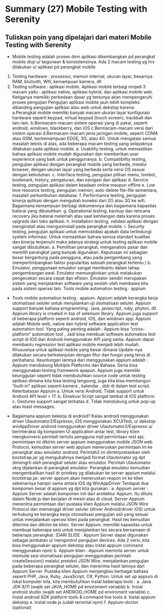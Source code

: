 # Summary (27) Mobile Testing with Serenity
## Tuliskan poin yang dipelajari dari materi Mobile Testing with Serenity

- Mobile testing adalah proses dmn aplikasi dikembangkan pd perangkat mobile diuji u/ kegunaan & konsistensinya. Ada 2 macam testing yg hrs dilakukan u/ aplikasi pd perangkat mobile
1. Testing hardware : prosessor, memori internal, ukuran layar, besarnya RAM, blutooth, Wifi, kemampuan kamera, dll
2. Testing software : aplikasi mobile. Aplikasi mobile terbagi mnjadi 3 macam yaitu : aplikasi native, aplikasi hybrid, dan aplikasi mobile web. Ketiganya memiliki perbedaan dasar yg tentunya akan mempengaruhi proses pengujian
Pengujian aplikasi mobile jauh lebih kompleks dibanding pengujian aplikasi atau web untuk dekstop karena:
a.Perangkat mobile memiliki banyak macam ukuran layar konfigurasi hardware seperti keypad, virtual keypad (touch screen), trackball dan lain-lain.
b.Bermacam-macam sistem operasi yang di pakai, seperti android, windows, blackberry, dan iOS
c.Bermacam-macam versi dari sistem operasi
d.Bermacam-macam jenis jaringan mobile, seperti CDMA atau GSM, berkemampuan EDGE, 3G, atau 4G.
Untuk mengatasi semua masalah teknis di atas, ada beberapa macam testing yang selayaknya dilakukan pada aplikasi mobile.
a.	Usability testing, untuk memastikan bahwa aplikasi mobile mudah digunakan dan memberikan user experience yang baik untuk penggunanya.
b.	Compatibility testing, pengujian aplikasi dengan perangkat mobile yang berbeda, melalui browser, dengan ukuran layar yang berbeda serta versi OS sesuai dengan kebutuhan.
c.	Interface testing, pengujian pilihan menu, tombol, bookmark, history, pengaturan, dan navigasi dari aplikasi
d.	Service testing, pengujian aplikasi dalam keadaan online maupun offline
e.	Low leve resource testing, pengujian memori, auto-delete file-file sementara, masalah pertumbuhan database.
f.	Performance testing, pengujian kinerja aplikasi dengan mengubah koneksi dari 2G atau 3G ke wifi. Bagaimana kemampuan berbagi dokumennya dan bagaimana kapasitas baterai yang dibutuhkan.
g.	Operational testing, backup dan rencana recovery jika baterai melemah atau saat kehilangan data karena proses upgrade dari toko aplikasi.
h.	Installation testing, validasi aplikasi dengan menginstall atau menguninstall pada perangkat mobile.
i.	Security testing, pengujian aplikasi untuk memvalidasi apakah data terlindungi system informasi.
Untuk memastikan bahwa semua standart kualitas dan kinerja terpenuhi maka adanya strategi untuk testing aplikasi mobile sangat dibutuhkan.
a.	Pemilihan perangkat, menganalisis pasar dan memilih perangkat yang banyak digunakan. Keputusan ini sebagian besar bergantung pada pengguna, atau pada pengembang yang mempertimbangkan faktor popularitas sebuah perangkat tertentu.)
b.	Emulator, penggunaan emulator sangat membantu dalam tahap pengembangan awal. Emulator memungkinkan untuk melakukan pengecekan secara cepat dan efisien. Emulator sendiri merupakan sistem yang menjalankan software yang seolah-olah membawa kita pada sistem operasi lain.
Tools mobile automation testing : appium
- Tools mobile automation testing : appium. Appium adalah kerangka kerja otomatisasi seluler untuk menjalankan uji otomatisasi seluler. Appium support  banyak bahasa programming : java, javascript, ruby, phyton, dll. Appium library is created in top of selenium library. Appium juga support di beberapa platform seperti android, iOS, dan windows app. Appium adalah Mobile web, native dan hybrid software application test automation tool. Yang paling penting adalah : Appium bisa “cross-platform” automation tool , Jadi bisa membuat software automatios test script di IOS dan Android menggunakan API yang sama. Appium dapat membantu regression test aplikasi mobile menjadi lebih mudah. Khususnya untuk aplikasi mobile yang besar dimana Update-nya dilakukan secara berkelanjutan dengan fitur dan fungsi yang terus di perbaharui.
Keuntungan lainnya dari menggunakan appium adalah : Appium mendukung Multiple Platforms dan Bahasa. Serta bisa menggunakan testing framework apapun. Appium juga memiliki keunggulan seperti tidak membutuhkan source code untuk testing aplikasi dimana kita bisa testing langsung, juga kita bisa membangun “built-in” aplikasi seperti kamera , kalendar , dsb di dalam test script. Keterbatasan Appium
a.	Untuk versi Android, Tidak support untuk Android API level < 17.
b.	Eksekusi Script sangat lambat di IOS platform.
c.	Gestures support sangat terbatas
d.	Tidak mendukung untuk pop-up atau toast messages.

- Bagaimana appium bekerja di android?
Kalau android menggunakan driver UIautomator2/Espresso, iOS menggunakan XCUITest, u/ dekstop winAppDriver
android menggunakan driver UIautomator2/Espresso  u/ berinteraksi dg komponen UI application antar test, library klien mengkonversi perintah tertulis pengguna mjd permintaan  rest api, permintaan ini dikirim server appium menggunakan mobile JSON web Protocol, kemudian server web appium meneruskan permintaan ini ke perangkat atau emulator android. Perintah2 ini diinterpretasikan oleh bootstrap.jar yg mengubahnya menjadi format UIautomator yg dpt dimengrti oleh perangkat seluler atau emulator. Perintah UIautomator skrg dijalankan  di perangkat emulator. Perangkat emulator kemudian mengembalikan hasil dr printkey yg dilakukan ke server appium melalui bootstrap.jar. server appium akan meneruskan respon ini ke klien
sebenarnya hampir sama antara iOS dg WinAppDriver
Terdapat dua komponen besar di appium yg dpt kita gunakan :
a.	Appium server : Appium Server adalah komponen inti dari arsitektur Appium. Itu ditulis dalam Node.js dan berjalan di mesin atau di cloud. Server Appium menerima permintaan dari pustaka klien Appium melalui JSON Wire Protocol dan memanggil driver seluler (driver Android/driver iOS) untuk terhubung ke kerangka kerja otomatisasi pengujian asli yang sesuai untuk menjalankan operasi klien pada perangkat. Hasil tes kemudian diterima dan dikirim ke klien. Server Appium, memiliki kapasitas untuk membuat beberapa sesi untuk menjalankan tes secara bersamaan di beberapa perangkat. (DARI SLIDE : Appium Server dapat digunakan sebagai jembatan u/ mengontrol pengujian devices. Ada 2 versi, kita bisa menggunakan appium dekstop atau instal appium command menggunakan npm)
b.	Appium klien : Appium meminta server untuk memulai sesi otomatisasi pengujian menggunakan perintah createSession() melalui protokol JSON Wire, menjalankan pengujian pada beberapa perangkat seluler, dan menerima hasil lainnya dari Appium Server. Pustaka klien Appium menjangkau berbagai bahasa seperti PHP, Java, Ruby, JavaScript, C#, Python.
Untuk set up appium di lokal komputer kita, kita membutuhkan instal beberapa tools :
a.	Java JDK 8/11 (wajib set JAVA_HOME pd enviroment variable)
b.	Instal android studio (wajib set ANDROID_HOME pd enviroment variable)
c.	Instal android SDK platform tools & command line tools
d.	Instal appium dekstop
e.	Instal node.js (udah terisntal npm)
f.	Appium-doctor (optional)
